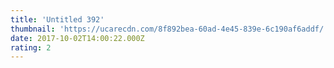 ```yaml
---
title: 'Untitled 392'
thumbnail: 'https://ucarecdn.com/8f892bea-60ad-4e45-839e-6c190af6addf/'
date: 2017-10-02T14:00:22.000Z
rating: 2
---
```

